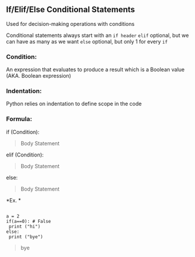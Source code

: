## If/Elif/Else Conditional Statements
Used for decision-making operations with conditions

Conditional statements always start with an
`if header`
`elif` optional, but we can have as many as we want
`else` optional, but only 1 for every `if`

### Condition:
An expression that evaluates to produce a result which is a Boolean value (AKA. Boolean expression)

### Indentation:
Python relies on indentation to define scope in the code

### Formula:
if (Condition): 
> Body Statement

elif (Condition):
> Body Statement

else:
> Body Statement

*Ex. *
```

a = 2
if(a==0): # False
 print ("hi")
else:
 print ("bye")
```

> bye